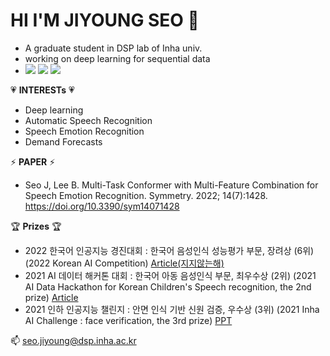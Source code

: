 # HI I'M JIYOUNG SEO 👋
- A graduate student in DSP lab of Inha univ.
- working on deep learning for sequential data
- <img src="https://img.shields.io/badge/-A8B9CC?style=flat-square&logo=C&logoColor=white"/></a>
<img src="https://img.shields.io/badge/Python-3766AB?style=flat-square&logo=Python&logoColor=white"/></a>
<img src="https://img.shields.io/badge/Pytorch-EE4C2C?style=flat-square&logo=Pytorch&logoColor=white"/></a>


💗 **INTERESTs** 💗
- Deep learning
- Automatic Speech Recognition
- Speech Emotion Recognition
- Demand Forecasts


⚡ **PAPER** ⚡
- Seo J, Lee B. Multi-Task Conformer with Multi-Feature Combination for Speech Emotion Recognition. Symmetry. 2022; 14(7):1428. https://doi.org/10.3390/sym14071428

🏆 **Prizes** 🏆
- 2022 한국어 인공지능 경진대회 : 한국어 음성인식 성능평가 부문, 장려상 (6위) (2022 Korean AI Competition) [Article(지지않는해)](https://www.aitimes.kr/news/articleView.html?idxno=26202)
- 2021 AI 데이터 해커톤 대회 : 한국어 아동 음성인식 부문, 최우수상 (2위) (2021 AI Data Hackathon for Korean Children's Speech recognition, the 2nd prize) [Article](http://www.lecturernews.com/news/articleView.html?idxno=86979)
- 2021 인하 인공지능 챌린지 : 안면 인식 기반 신원 검증, 우수상 (3위) (2021 Inha AI Challenge : face verification, the 3rd prize) [PPT](https://aix.inha.ac.kr/?page_id=3841&vid=7)

  

📫 seo.jiyoung@dsp.inha.ac.kr

<!--
**jade0520/jade0520** is a ✨ _special_ ✨ repository because its `README.md` (this file) appears on your GitHub profile.

Here are some ideas to get you started:

- 🔭 I’m currently working on ...
- 🌱 I’m currently learning ...
- 👯 I’m looking to collaborate on ...
- 🤔 I’m looking for help with ...
- 💬 Ask me about ...
- 📫 How to reach me: ...
- 😄 Pronouns: ...
- ⚡ Fun fact: ...
-->
